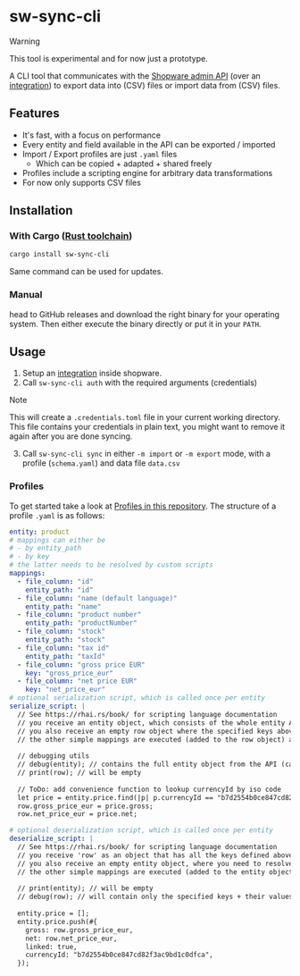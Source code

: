 # sw-sync-cli

> [!WARNING]  
> This tool is experimental and for now just a prototype.

A CLI tool that communicates with the 
[Shopware admin API](https://shopware.stoplight.io/docs/admin-api)
(over an [integration](https://docs.shopware.com/en/shopware-6-en/settings/system/integrationen?category=shopware-6-en/settings/system))
to export data into (CSV) files or import data from (CSV) files.

## Features

- It's fast, with a focus on performance
- Every entity and field available in the API can be exported / imported
- Import / Export profiles are just `.yaml` files
  - Which can be copied + adapted + shared freely
- Profiles include a scripting engine for arbitrary data transformations
- For now only supports CSV files

## Installation

### With Cargo ([Rust toolchain](https://www.rust-lang.org/learn/get-started))
```bash
cargo install sw-sync-cli
```
Same command can be used for updates.

### Manual
head to GitHub releases and download the right binary for your operating system.
Then either execute the binary directly or put it in your `PATH`.

## Usage

1. Setup an [integration](https://docs.shopware.com/en/shopware-6-en/settings/system/integrationen?category=shopware-6-en/settings/system) inside shopware.
2. Call `sw-sync-cli auth` with the required arguments (credentials)

> [!Note]  
> This will create a `.credentials.toml` file in your current working directory.
> This file contains your credentials in plain text, you might want to remove it again after you are done syncing.

3. Call `sw-sync-cli sync` in either `-m import` or `-m export` mode, with a profile (`schema.yaml`) and data file `data.csv`

### Profiles

To get started take a look at [Profiles in this repository](https://github.com/MalteJanz/sw-sync-cli/tree/main/profiles).
The structure of a profile `.yaml` is as follows:

```yaml
entity: product
# mappings can either be
# - by entity_path
# - by key
# the latter needs to be resolved by custom scripts
mappings:
  - file_column: "id"
    entity_path: "id"
  - file_column: "name (default language)"
    entity_path: "name"
  - file_column: "product number"
    entity_path: "productNumber"
  - file_column: "stock"
    entity_path: "stock"
  - file_column: "tax id"
    entity_path: "taxId"
  - file_column: "gross price EUR"
    key: "gross_price_eur"
  - file_column: "net price EUR"
    key: "net_price_eur"
# optional serialization script, which is called once per entity
serialize_script: |
  // See https://rhai.rs/book/ for scripting language documentation
  // you receive an entity object, which consists of the whole entity API response for that single entity
  // you also receive an empty row object where the specified keys above are missing (you need to set them)
  // the other simple mappings are executed (added to the row object) after this script
  
  // debugging utils
  // debug(entity); // contains the full entity object from the API (can be huge!)
  // print(row); // will be empty
  
  // ToDo: add convenience function to lookup currencyId by iso code
  let price = entity.price.find(|p| p.currencyId == "b7d2554b0ce847cd82f3ac9bd1c0dfca");
  row.gross_price_eur = price.gross;
  row.net_price_eur = price.net;

# optional deserialization script, which is called once per entity
deserialize_script: |
  // See https://rhai.rs/book/ for scripting language documentation
  // you receive 'row' as an object that has all the keys defined above with the corresponding value
  // you also receive an empty entity object, where you need to resolve your keys
  // the other simple mappings are executed (added to the entity object) after this script
  
  // print(entity); // will be empty
  // debug(row); // will contain only the specified keys + their values
  
  entity.price = [];
  entity.price.push(#{
    gross: row.gross_price_eur,
    net: row.net_price_eur,
    linked: true,
    currencyId: "b7d2554b0ce847cd82f3ac9bd1c0dfca",
  });

```
